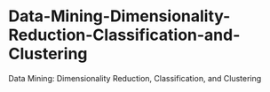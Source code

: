 # Data-Mining-Dimensionality-Reduction-Classification-and-Clustering
Data Mining: Dimensionality Reduction, Classification, and Clustering
